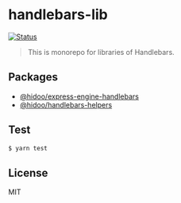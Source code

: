 # handlebars-lib

[![Status](https://github.com/hidoo/handlebars-lib/workflows/Main%20workflow/badge.svg)](https://github.com/hidoo/handlebars-lib/actions?query=branch%3Amaster)

> This is monorepo for libraries of Handlebars.

## Packages

+ [@hidoo/express-engine-handlebars](./packages/@hidoo/express-engine-handlebars)
+ [@hidoo/handlebars-helpers](./packages/@hidoo/handlebars-helpers)

## Test

```sh
$ yarn test
```

## License

MIT
